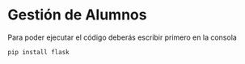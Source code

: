 # Gestión de Alumnos

Para poder ejecutar el código deberás escribir primero en la consola

```
pip install flask
```